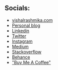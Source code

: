 ## Socials:

- [vishalrashmika.com](https://vishalrashmika.com/)
- [Personal blog](https://blog.vishalrashmika.com/)
- [Linkedin](https://linkedin.com/in/vishalrashmika)
- [Twitter](https://twitter.com/Vishal_Rashmika)
- [Instagram](https://instagram.com/j.m.v.r.p)
- [Medium](https://medium.com/@VishalRashmika)
- [Stackoverflow](https://stackoverflow.com/users/18637594/vishalrashmika)
- [Behance](https://behance.net/vishalrashmika)
- ["Buy Me A Coffee"](https://www.buymeacoffee.com/vishalrashmika/)

<!-- [![Website](https://img.shields.io/badge/website-000000?style=for-the-badge&logo=About.me&logoColor=white)](https://vishalrashmika.me/)
[![Blog](https://img.shields.io/badge/blog-000000?style=for-the-badge&logo=About.&logoColor=white)](https://blog.vishalrashmika.me/)
[![LinkedIn](https://img.shields.io/badge/LinkedIn-0077B5?style=for-the-badge&logo=linkedin&logoColor=white)](https://linkedin.com/in/vishalrashmika) 
[![X](https://img.shields.io/badge/X-000000?style=for-the-badge&logo=x&logoColor=white)](https://twitter.com/Vishal_Rashmika)
[![Instagram](https://img.shields.io/badge/Instagram-E4405F?style=for-the-badge&logo=instagram&logoColor=white)](https://instagram.com/j.m.v.r.p) 
[![Medium](https://img.shields.io/badge/Medium-12100E?style=for-the-badge&logo=medium&logoColor=white)](https://medium.com/@VishalRashmika) 
[![Stack Overflow](https://img.shields.io/badge/Stack_Overflow-FE7A16?style=for-the-badge&logo=stack-overflow&logoColor=white)](https://stackoverflow.com/users/18637594/vishalrashmika) 
[![Behance](https://img.shields.io/badge/Behance-0054F7?style=for-the-badge&logo=behance&logoColor=white)](https://behance.net/vishalrashmika) -->
<!-- [![Discord](https://img.shields.io/badge/Discord-7289DA?style=for-the-badge&logo=discord&logoColor=white)](htttps://discord.gg/Akira-Arashikage#2618)  -->
<!-- [![Reddit](https://img.shields.io/badge/Reddit-FF4500?style=for-the-badge&logo=reddit&logoColor=white)](#)  -->
<!-- https://img.shields.io/badge/YouTube-FF0000?style=for-the-badge&logo=youtube&logoColor=white  -->


<!-- ![Git](https://img.shields.io/badge/GIT-E44C30?style=for-the-badge&logo=git&logoColor=white)
![C](https://img.shields.io/badge/c-%2300599C.svg?style=for-the-badge&logo=c&logoColor=white) 
![C#](https://img.shields.io/badge/C%23-239120?style=for-the-badge&logo=csharp&logoColor=white) 
![Python](https://img.shields.io/badge/python-3670A0?style=for-the-badge&logo=python&logoColor=ffdd54) 
![CSS3](https://img.shields.io/badge/css3-%231572B6.svg?style=for-the-badge&logo=css3&logoColor=white) 
![HTML5](https://img.shields.io/badge/html5-%23E34F26.svg?style=for-the-badge&logo=html5&logoColor=white) 
![Netlify](https://img.shields.io/badge/netlify-%23000000.svg?style=for-the-badge&logo=netlify&logoColor=#00C7B7) 
![Markdown](https://img.shields.io/badge/markdown-%23000000.svg?style=for-the-badge&logo=markdown&logoColor=white) 
![Adobe Photoshop](https://img.shields.io/badge/adobephotoshop-%2331A8FF.svg?style=for-the-badge&logo=adobephotoshop&logoColor=white) 
![Notion](https://img.shields.io/badge/Notion-%23000000.svg?style=for-the-badge&logo=notion&logoColor=white)
![Debian](https://img.shields.io/badge/Debian-A81D33?style=for-the-badge&logo=debian&logoColor=white)
![Linux](https://img.shields.io/badge/Linux-FCC624?style=for-the-badge&logo=linux&logoColor=black)
![Ubuntu](https://img.shields.io/badge/Ubuntu-E95420?style=for-the-badge&logo=ubuntu&logoColor=white)
![Windows](https://img.shields.io/badge/Windows-0078D6?style=for-the-badge&logo=windows&logoColor=white)
![Atom](https://img.shields.io/badge/Atom-66595C?style=for-the-badge&logo=Atom&logoColor=white)
![Sublime](https://img.shields.io/badge/sublime_text-%23575757.svg?&style=for-the-badge&logo=sublime-text&logoColor=important)
![Visual Studio](https://img.shields.io/badge/Visual_Studio-5C2D91?style=for-the-badge&logo=visual%20studio&logoColor=white)
![VS Code](https://img.shields.io/badge/VSCode-0078D4?style=for-the-badge&logo=visual%20studio%20code&logoColor=white)
![GNU Bash](https://img.shields.io/badge/GNU%20Bash-4EAA25?style=for-the-badge&logo=GNU%20Bash&logoColor=white) -->
<!--![JavaScript](https://img.shields.io/badge/javascript-%23323330.svg?style=for-the-badge&logo=javascript&logoColor=%23F7DF1E) -->
<!-- ![Wordpress](https://img.shields.io/badge/Windows_XP-003399?style=for-the-badge&logo=windows-xp&logoColor=white) -->
<!-- ![MySQL](https://img.shields.io/badge/MySQL-005C84?style=for-the-badge&logo=mysql&logoColor=white)  -->
<!-- ![Bootstrap](https://img.shields.io/badge/bootstrap-%23563D7C.svg?style=for-the-badge&logo=bootstrap&logoColor=white)  -->
<!-- ![Shell Script](https://img.shields.io/badge/shell_script-%23121011.svg?style=for-the-badge&logo=gnu-bash&logoColor=white)  -->
<!-- ![Colab](https://img.shields.io/badge/Colab-F9AB00?style=for-the-badge&logo=googlecolab&color=525252) -->
<!-- ![Replit](https://img.shields.io/badge/replit-667881?style=for-the-badge&logo=replit&logoColor=white) -->
<!-- ![Adobe Premiere Pro](https://img.shields.io/badge/Adobe%20Premiere%20Pro-9999FF.svg?style=for-the-badge&logo=Adobe%20Premiere%20Pro&logoColor=white)  -->
<!-- ![Oracle](https://img.shields.io/badge/Oracle-F80000?style=for-the-badge&logo=oracle&logoColor=white)  -->
<!-- ![PowerShell](https://img.shields.io/badge/powershell-5391FE?style=for-the-badge&logo=powershell&logoColor=white) -->
<!-- ![Windows XP](https://img.shields.io/badge/Windows_XP-003399?style=for-the-badge&logo=windows-xp&logoColor=white) -->
<!-- ![Gimp Gnu Image Manipulation Program](https://img.shields.io/badge/Gimp-657D8B?style=for-the-badge&logo=gimp&logoColor=FFFFFF)  -->
<!-- ![VirtualBox](https://img.shields.io/badge/VirtualBox-21416b?style=for-the-badge&logo=VirtualBox&logoColor=white) -->
<!-- ![Vmware](https://img.shields.io/badge/VMware-231f20?style=for-the-badge&logo=VMware&logoColor=white) -->
<!-- ![Portfolio](https://img.shields.io/badge/Portfolio-%23000000.svg?style=for-the-badge&logo=firefox&logoColor=#FF7139)  -->
<!-- ![Java](https://img.shields.io/badge/java-%23ED8B00.svg?style=for-the-badge&logo=java&logoColor=white)  -->
<!-- ![Postgres](https://img.shields.io/badge/postgres-%23316192.svg?style=for-the-badge&logo=postgresql&logoColor=white)  -->
<!-- ![SQLite](https://img.shields.io/badge/sqlite-%2307405e.svg?style=for-the-badge&logo=sqlite&logoColor=white)  -->
<!-- ![Adobe Lightroom](https://img.shields.io/badge/Adobe%20Lightroom-31A8FF.svg?style=for-the-badge&logo=Adobe%20Lightroom&logoColor=white)  -->
<!-- ![NPM](https://img.shields.io/badge/NPM-%23000000.svg?style=for-the-badge&logo=npm&logoColor=white)  -->
<!-- ![Flask](https://img.shields.io/badge/flask-%23000.svg?style=for-the-badge&logo=flask&logoColor=white)  -->
<!-- ![.Net](https://img.shields.io/badge/.NET-5C2D91?style=for-the-badge&logo=.net&logoColor=white)  -->
<!-- ![Apache](https://img.shields.io/badge/apache-%23D42029.svg?style=for-the-badge&logo=apache&logoColor=white)  -->
<!-- ![Arduino](https://img.shields.io/badge/-Arduino-00979D?style=for-the-badge&logo=Arduino&logoColor=white) -->
<!-- ![Krita](https://img.shields.io/badge/Krita-203759?style=for-the-badge&logo=krita&logoColor=EEF37B)  -->
<!-- ![NumPy](https://img.shields.io/badge/numpy-%23013243.svg?style=for-the-badge&logo=numpy&logoColor=white)  -->
<!-- ![Postgres](https://img.shields.io/badge/postgres-%23316192.svg?style=for-the-badge&logo=postgresql&logoColor=white)  -->
<!-- ![SQLite](https://img.shields.io/badge/sqlite-%2307405e.svg?style=for-the-badge&logo=sqlite&logoColor=white)  -->
<!-- ![Adobe Lightroom](https://img.shields.io/badge/Adobe%20Lightroom-31A8FF.svg?style=for-the-badge&logo=Adobe%20Lightroom&logoColor=white)  -->

<!-- # GitHub Stats: -->
<!--![](https://github-readme-stats.vercel.app/api?username=VishalRashmika&theme=dracula&hide_border=true&include_all_commits=true&count_private=true)-->
<!-- ![](https://github-readme-streak-stats.herokuapp.com/?user=VishalRashmika&theme=dracula&hide_border=true) -->
<!-- ![](https://github-readme-stats.vercel.app/api/top-langs/?username=VishalRashmika&theme=dracula&hide_border=true&include_all_commits=true&count_private=true&layout=compact) -->
<!-- ![](https://github-profile-summary-cards.vercel.app/api/cards/profile-details?username=VishalRashmika&theme=dracula) -->
<!-- ![](https://activity-graph.herokuapp.com/graph?username=VishalRashmika&theme=onedark&bg_color=20232a&hide_border=true) -->
<!-- ![](https://github-readme-stats.vercel.app/api?username=VishalRashmika&theme=onedark&hide_border=false&include_all_commits=true&count_private=true) -->
<!-- <img src="https://activity-graph.herokuapp.com/graph?username=VishalRashmika&theme=onedark&bg_color=20232a&hide_border=true" width="100%"/>
<br/> -->

<!--## Trophies-->
<!--![](https://github-profile-trophy.vercel.app/?username=VishalRashmika&theme=dracula&no-frame=false&no-bg=false&margin-w=4)-->

<!-- ## Achievements -->
<!-- [![@vishalrashmika's Holopin board](https://holopin.me/vishalrashmika)](https://holopin.io/@vishalrashmika) -->

<!--## Visitors Count -->
<!--![](https://komarev.com/ghpvc/?username=VishalRashmika&style=for-the-badge)-->
<!--![](https://wakatime.com/badge/user/f8bbcf9a-9a9c-4c31-a130-ba1738f35cea.svg)-->
<!--
#
[!["Buy Me A Coffee"](https://www.buymeacoffee.com/assets/img/custom_images/orange_img.png)](https://www.buymeacoffee.com/vishalrashmika/)-->


<!--<img align="left" src = "https://profile-counter.glitch.me/VishalRashmika/count.svg" alt ="Loading">

---
[![](https://visitcount.itsvg.in/api?id=VishalRashmika&icon=0&color=0)](https://visitcount.itsvg.in)
-->





<!--
IF UPDATING THE SOCIAL USERNAME CHANGES TO BE DONE:
    Resume
    personal web
    Life Via Lens
    Blog
    github homepage(banner)
    other platforms
--->

